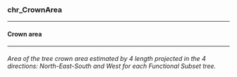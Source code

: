 ### chr_CrownArea



------
#### Crown area



------
###### Area of the tree crown area estimated by 4 length projected in the 4 directions: North-East-South and West for each Functional Subset tree.